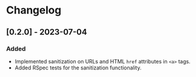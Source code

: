# Changelog

## [0.2.0] - 2023-07-04

### Added

- Implemented sanitization on URLs and HTML `href` attributes in `<a>` tags.
- Added RSpec tests for the sanitization functionality.
